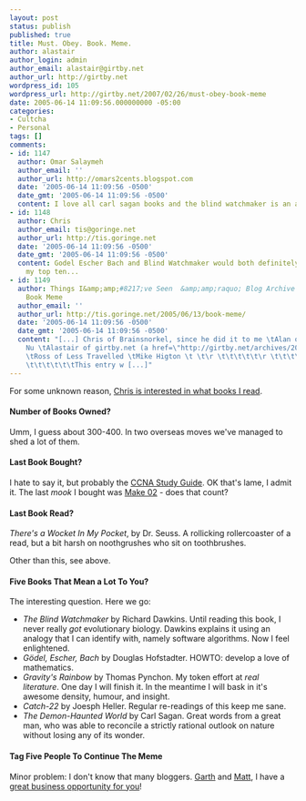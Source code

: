 ```yaml
---
layout: post
status: publish
published: true
title: Must. Obey. Book. Meme.
author: alastair
author_login: admin
author_email: alastair@girtby.net
author_url: http://girtby.net
wordpress_id: 105
wordpress_url: http://girtby.net/2007/02/26/must-obey-book-meme
date: 2005-06-14 11:09:56.000000000 -05:00
categories:
- Cultcha
- Personal
tags: []
comments:
- id: 1147
  author: Omar Salaymeh
  author_email: ''
  author_url: http://omars2cents.blogspot.com
  date: '2005-06-14 11:09:56 -0500'
  date_gmt: '2005-06-14 11:09:56 -0500'
  content: I love all carl sagan books and the blind watchmaker is an awesome read!
- id: 1148
  author: Chris
  author_email: tis@goringe.net
  author_url: http://tis.goringe.net
  date: '2005-06-14 11:09:56 -0500'
  date_gmt: '2005-06-14 11:09:56 -0500'
  content: Godel Escher Bach and Blind Watchmaker would both definitely have made
    my top ten...
- id: 1149
  author: Things I&amp;amp;#8217;ve Seen  &amp;amp;raquo; Blog Archive   &amp;amp;raquo;
    Book Meme
  author_email: ''
  author_url: http://tis.goringe.net/2005/06/13/book-meme/
  date: '2005-06-14 11:09:56 -0500'
  date_gmt: '2005-06-14 11:09:56 -0500'
  content: "[...] Chris of Brainsnorkel, since he did it to me \tAlan of Cardboard
    Nu \tAlastair of girtby.net (a href=\"http://girtby.net/archives/2005/06/14/must-obey-book-meme/\"&gt;done)
    \tRoss of Less Travelled \tMike Higton \t \t\r \t\t\t\t\t\r \t\t\t\t\r \t\t\t\t\t\r
    \t\t\t\t\t\tThis entry w [...]"
---
```

For some unknown reason, [Chris is interested in what books I read](http://tis.goringe.net/2005/06/13/book-meme/).

#### Number of Books Owned?

Umm, I guess about 300-400. In two overseas moves we've managed to shed a lot of them.

#### Last Book Bought?

I hate to say it, but probably the [CCNA Study Guide](/archives/2005/06/09/hard-questions/). OK that's lame, I admit it. The last *mook* I bought was [Make 02](http://www.makezine.com/02/) - does that count?

#### Last Book Read?

<cite>There's a Wocket In My Pocket</cite>, by Dr. Seuss. A rollicking rollercoaster of a read, but a bit harsh on noothgrushes who sit on toothbrushes.

Other than this, see above.

#### Five Books That Mean a Lot To You?

The interesting question. Here we go:

 * <cite>The Blind Watchmaker</cite> by Richard Dawkins. Until reading this book, I never really *got* evolutionary biology. Dawkins explains it using an analogy that I can identify with, namely software algorithms. Now I feel enlightened.
 * <cite>Gödel, Escher, Bach</cite> by Douglas Hofstadter. HOWTO: develop a love of mathematics.
 * <cite>Gravity's Rainbow</cite> by Thomas Pynchon. My token effort at *real literature*. One day I will finish it. In the meantime I will bask in it's awesome density, humour, and insight.
 * <cite>Catch-22</cite> by Joesph Heller. Regular re-readings of this keep me sane.
 * <cite>The Demon-Haunted World</cite> by Carl Sagan. Great words from a great man, who was able to reconcile a strictly rational outlook on nature without losing any of its wonder.

#### Tag Five People To Continue The Meme

Minor problem: I don't know that many bloggers. [Garth](http://www.deadlybloodyserious.com) and [Matt](http://mattrubinstein.com.au), I have a [great business opportunity for you](http://www.ex-cult.org/#amway)!

